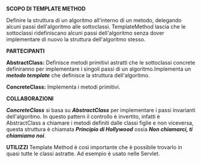 **SCOPO DI TEMPLATE METHOD**

Definire la struttura di un algoritmo all'interno di un metodo, delegando alcuni passi dell'algoritmo alle sottoclassi. TemplateMethod lascia che le sottoclassi ridefiniscano alcuni passi
dell'algoritmo senza dover implementare di nuovo la struttura dell'algoritmo stesso.

**PARTECIPANTI**

**AbstractClass:** Definisce metodi primitivi astratti che le sottoclassi concrete definiranno per implementare i singoli passi di un algoritmo.Implementa un ***metodo template*** che
 definisce la struttura dell'algoritmo. 

**ConcreteClass:** Implementa i metodi primitivi.

**COLLABORAZIONI**

***ConcreteClass*** si basa su ***AbstractClass*** per implementare i passi invarianti dell'algoritmo.
In questo pattern il controllo è invertito, infatti è AbstractClass a chiamare i metodi definiti dalle classi figlie e non viceversa, questa struttura è chiamata ***Principio di Hollywood*** 
ossia ***Non chiamarci, ti chiamiamo noi***.

**UTILIZZI**
Template Method è così importante che è possibile trovarlo in quasi tutte le classi astratte.
Ad esempio è usato nelle Servlet.


